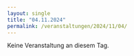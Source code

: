 ```yaml
---
layout: single
title: "04.11.2024"
permalink: /veranstaltungen/2024/11/04/
---
```


Keine Veranstaltung an diesem Tag.
